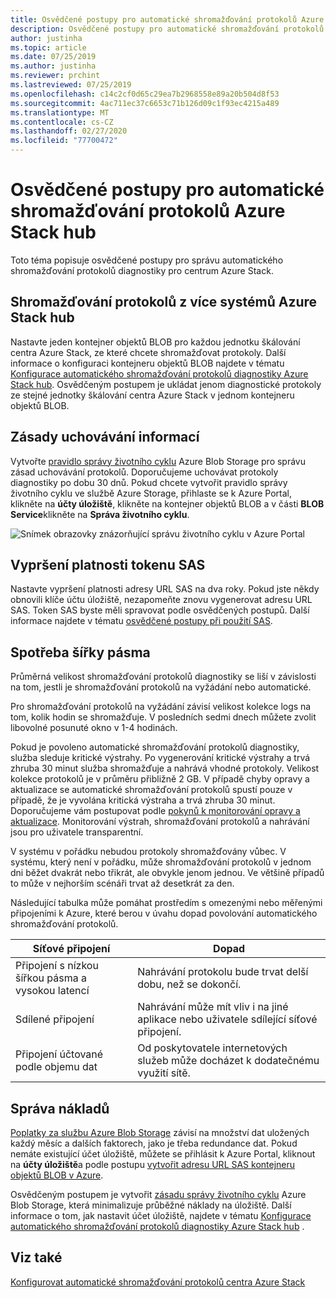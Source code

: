 ```yaml
---
title: Osvědčené postupy pro automatické shromažďování protokolů Azure Stack hub
description: Osvědčené postupy pro automatické shromažďování protokolů v centru Azure Stack nápovědu a podpora
author: justinha
ms.topic: article
ms.date: 07/25/2019
ms.author: justinha
ms.reviewer: prchint
ms.lastreviewed: 07/25/2019
ms.openlocfilehash: c14c2cf0d65c29ea7b2968558e89a20b504d8f53
ms.sourcegitcommit: 4ac711ec37c6653c71b126d09c1f93ec4215a489
ms.translationtype: MT
ms.contentlocale: cs-CZ
ms.lasthandoff: 02/27/2020
ms.locfileid: "77700472"
---
```

# <a name="best-practices-for-automatic-azure-stack-hub-log-collection"></a>Osvědčené postupy pro automatické shromažďování protokolů Azure Stack hub 

Toto téma popisuje osvědčené postupy pro správu automatického shromažďování protokolů diagnostiky pro centrum Azure Stack. 

## <a name="collecting-logs-from-multiple-azure-stack-hub-systems"></a>Shromažďování protokolů z více systémů Azure Stack hub

Nastavte jeden kontejner objektů BLOB pro každou jednotku škálování centra Azure Stack, ze které chcete shromažďovat protokoly. Další informace o konfiguraci kontejneru objektů BLOB najdete v tématu [Konfigurace automatického shromažďování protokolů diagnostiky Azure Stack hub](azure-stack-configure-automatic-diagnostic-log-collection.md). Osvědčeným postupem je ukládat jenom diagnostické protokoly ze stejné jednotky škálování centra Azure Stack v jednom kontejneru objektů BLOB. 

## <a name="retention-policy"></a>Zásady uchovávání informací

Vytvořte [pravidlo správy životního cyklu](https://docs.microsoft.com/azure/storage/blobs/storage-lifecycle-management-concepts) Azure Blob Storage pro správu zásad uchovávání protokolů. Doporučujeme uchovávat protokoly diagnostiky po dobu 30 dnů. Pokud chcete vytvořit pravidlo správy životního cyklu ve službě Azure Storage, přihlaste se k Azure Portal, klikněte na **účty úložiště**, klikněte na kontejner objektů BLOB a v části **BLOB Service**klikněte na **Správa životního cyklu**.

![Snímek obrazovky znázorňující správu životního cyklu v Azure Portal](media/azure-stack-automatic-log-collection/blob-storage-lifecycle-management.png)


## <a name="sas-token-expiration"></a>Vypršení platnosti tokenu SAS

Nastavte vypršení platnosti adresy URL SAS na dva roky. Pokud jste někdy obnovili klíče účtu úložiště, nezapomeňte znovu vygenerovat adresu URL SAS. Token SAS byste měli spravovat podle osvědčených postupů. Další informace najdete v tématu [osvědčené postupy při použití SAS](https://docs.microsoft.com/azure/storage/common/storage-dotnet-shared-access-signature-part-1#best-practices-when-using-sas).


## <a name="bandwidth-consumption"></a>Spotřeba šířky pásma

Průměrná velikost shromažďování protokolů diagnostiky se liší v závislosti na tom, jestli je shromažďování protokolů na vyžádání nebo automatické. 

Pro shromažďování protokolů na vyžádání závisí velikost kolekce logs na tom, kolik hodin se shromažďuje. V posledních sedmi dnech můžete zvolit libovolné posunuté okno v 1-4 hodinách. 

Pokud je povoleno automatické shromažďování protokolů diagnostiky, služba sleduje kritické výstrahy. Po vygenerování kritické výstrahy a trvá zhruba 30 minut služba shromažďuje a nahrává vhodné protokoly. Velikost kolekce protokolů je v průměru přibližně 2 GB. V případě chyby opravy a aktualizace se automatické shromažďování protokolů spustí pouze v případě, že je vyvolána kritická výstraha a trvá zhruba 30 minut. Doporučujeme vám postupovat podle [pokynů k monitorování opravy a aktualizace](azure-stack-updates.md).
Monitorování výstrah, shromažďování protokolů a nahrávání jsou pro uživatele transparentní. 



V systému v pořádku nebudou protokoly shromažďovány vůbec. V systému, který není v pořádku, může shromažďování protokolů v jednom dni běžet dvakrát nebo třikrát, ale obvykle jenom jednou. Ve většině případů to může v nejhorším scénáři trvat až desetkrát za den.  

Následující tabulka může pomáhat prostředím s omezenými nebo měřenými připojeními k Azure, které berou v úvahu dopad povolování automatického shromažďování protokolů.

| Síťové připojení | Dopad |
|--------------------|--------|
| Připojení s nízkou šířkou pásma a vysokou latencí | Nahrávání protokolu bude trvat delší dobu, než se dokončí. | 
| Sdílené připojení | Nahrávání může mít vliv i na jiné aplikace nebo uživatele sdílející síťové připojení. |
| Připojení účtované podle objemu dat | Od poskytovatele internetových služeb může docházet k dodatečnému využití sítě. |


## <a name="managing-costs"></a>Správa nákladů

[Poplatky za službu Azure Blob Storage](https://azure.microsoft.com/pricing/details/storage/blobs/) závisí na množství dat uložených každý měsíc a dalších faktorech, jako je třeba redundance dat. Pokud nemáte existující účet úložiště, můžete se přihlásit k Azure Portal, kliknout na **účty úložiště**a podle postupu [vytvořit adresu URL SAS kontejneru objektů BLOB v Azure](azure-stack-configure-automatic-diagnostic-log-collection.md).

Osvědčeným postupem je vytvořit [zásadu správy životního cyklu](https://docs.microsoft.com/azure/storage/blobs/storage-lifecycle-management-concepts) Azure Blob Storage, která minimalizuje průběžné náklady na úložiště. Další informace o tom, jak nastavit účet úložiště, najdete v tématu [Konfigurace automatického shromažďování protokolů diagnostiky Azure Stack hub](azure-stack-configure-automatic-diagnostic-log-collection.md) .

## <a name="see-also"></a>Viz také

[Konfigurovat automatické shromažďování protokolů centra Azure Stack](azure-stack-best-practices-automatic-diagnostic-log-collection.md)

